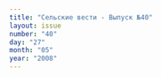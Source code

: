 ```yaml
---
title: "Сельские вести - Выпуск №40"
layout: issue
number: "40"
day: "27"
month: "05"
year: "2008"
---
```

